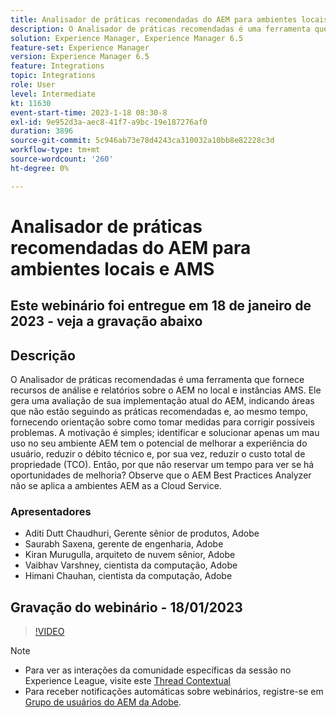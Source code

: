 ```yaml
---
title: Analisador de práticas recomendadas do AEM para ambientes locais e AMS
description: O Analisador de práticas recomendadas é uma ferramenta que fornece recursos de análise e relatórios sobre uma AEM no local e instâncias AMS. Ele gera uma avaliação de sua implementação atual do AEM, indicando áreas que não estão seguindo as práticas recomendadas e, ao mesmo tempo, fornecendo orientação sobre como tomar medidas para corrigir possíveis problemas.
solution: Experience Manager, Experience Manager 6.5
feature-set: Experience Manager
version: Experience Manager 6.5
feature: Integrations
topic: Integrations
role: User
level: Intermediate
kt: 11630
event-start-time: 2023-1-18 08:30-8
exl-id: 9e952d3a-aec8-41f7-a9bc-19e187276af0
duration: 3896
source-git-commit: 5c946ab73e78d4243ca310032a10bb8e82228c3d
workflow-type: tm+mt
source-wordcount: '260'
ht-degree: 0%

---
```


# Analisador de práticas recomendadas do AEM para ambientes locais e AMS

## Este webinário foi entregue em 18 de janeiro de 2023 - veja a gravação abaixo

## Descrição

O Analisador de práticas recomendadas é uma ferramenta que fornece recursos de análise e relatórios sobre o AEM no local e instâncias AMS. Ele gera uma avaliação de sua implementação atual do AEM, indicando áreas que não estão seguindo as práticas recomendadas e, ao mesmo tempo, fornecendo orientação sobre como tomar medidas para corrigir possíveis problemas. A motivação é simples; identificar e solucionar apenas um mau uso no seu ambiente AEM tem o potencial de melhorar a experiência do usuário, reduzir o débito técnico e, por sua vez, reduzir o custo total de propriedade (TCO). Então, por que não reservar um tempo para ver se há oportunidades de melhoria?
Observe que o AEM Best Practices Analyzer não se aplica a ambientes AEM as a Cloud Service.

### Apresentadores

* Aditi Dutt Chaudhuri, Gerente sênior de produtos, Adobe
* Saurabh Saxena, gerente de engenharia, Adobe
* Kiran Murugulla, arquiteto de nuvem sênior, Adobe
* Vaibhav Varshney, cientista da computação, Adobe
* Himani Chauhan, cientista da computação, Adobe

## Gravação do webinário - 18/01/2023

>[!VIDEO](https://video.tv.adobe.com/v/3413364/)

>[!NOTE]
>
>* Para ver as interações da comunidade específicas da sessão no Experience League, visite este [Thread Contextual](https://bit.ly/3Z6AyM1)
>* Para receber notificações automáticas sobre webinários, registre-se em [Grupo de usuários do AEM da Adobe](https://aem-augs.adobe.com/).
